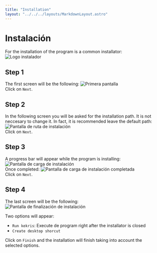 ```yaml
---
title: "Installation"
layout: "../../../layouts/MarkdownLayout.astro"
---
```


# Instalación

For the installation of the program is a common installator:
![Logo instalador](/kekris/manual/installation/installer.png)

## Step 1

The first screen will be the following:
![Primera pantalla](/kekris/manual/installation/first.png)  
Click on `Next`.

## Step 2

In the following screen you will be asked for the installation path. It is not neccesary to change it. In fact, it is recommended leave the default path:
![Pantalla de ruta de instalación](/kekris/manual/installation/second.png)  
Click on `Next`.

## Step 3

A progress bar will appear while the program is installing:
![Pantalla de carga de instalación](/kekris/manual/installation/third.png)  
Once completed:
![Pantalla de carga de instalación completada](/kekris/manual/installation/fourth.png)  
Click on `Next`.

## Step 4

The last screen will be the following:
![Pantalla de finalización de instalación](/kekris/manual/installation/fifth.png)

Two options will appear:

- `Run kekris`: Execute de program right after the installator is closed
- `Create desktop shorcut`

Click on `Finish` and the installation will finish taking into account the selected options.
